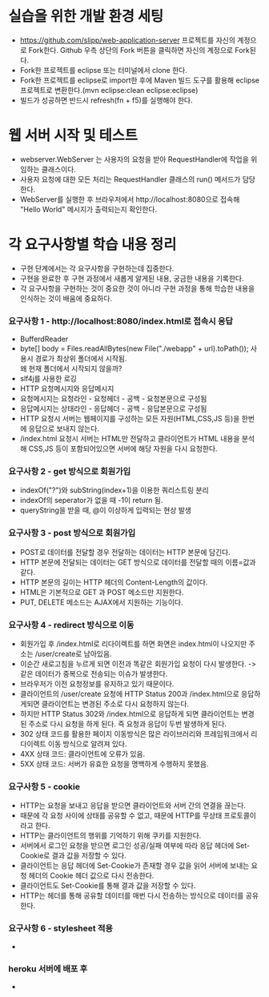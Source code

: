 # 실습을 위한 개발 환경 세팅
* https://github.com/slipp/web-application-server 프로젝트를 자신의 계정으로 Fork한다. Github 우측 상단의 Fork 버튼을 클릭하면 자신의 계정으로 Fork된다.
* Fork한 프로젝트를 eclipse 또는 터미널에서 clone 한다.
* Fork한 프로젝트를 eclipse로 import한 후에 Maven 빌드 도구를 활용해 eclipse 프로젝트로 변환한다.(mvn eclipse:clean eclipse:eclipse)
* 빌드가 성공하면 반드시 refresh(fn + f5)를 실행해야 한다.

# 웹 서버 시작 및 테스트
* webserver.WebServer 는 사용자의 요청을 받아 RequestHandler에 작업을 위임하는 클래스이다.
* 사용자 요청에 대한 모든 처리는 RequestHandler 클래스의 run() 메서드가 담당한다.
* WebServer를 실행한 후 브라우저에서 http://localhost:8080으로 접속해 "Hello World" 메시지가 출력되는지 확인한다.

# 각 요구사항별 학습 내용 정리
* 구현 단계에서는 각 요구사항을 구현하는데 집중한다. 
* 구현을 완료한 후 구현 과정에서 새롭게 알게된 내용, 궁금한 내용을 기록한다.
* 각 요구사항을 구현하는 것이 중요한 것이 아니라 구현 과정을 통해 학습한 내용을 인식하는 것이 배움에 중요하다. 

### 요구사항 1 - http://localhost:8080/index.html로 접속시 응답
* BufferdReader
* byte[] body = Files.readAllBytes(new File("./webapp" + url).toPath()); 사용시 경로가 최상위 폴더에서 시작됨.<br>
왜 현재 폴더에서 시작되지 않을까?
* slf4j를 사용한 로깅
* HTTP 요청메시지와 응답메시지
* 요청메시지는 요청라인 - 요청헤더 - 공백 - 요청본문으로 구성됨
* 응답메시지는 상태라인 - 응답헤더 - 공백 - 응답본문으로 구성됨
* HTTP 요청시 서버는 웹페이지를 구성하는 모든 자원(HTML,CSS,JS 등)을 한번에 응답으로 보내지 않는다.
* /index.html 요청시 서버는 HTML만 전달하고 클라이언트가 HTML 내용을 분석해 CSS,JS 등이 포함되어있으면 서버에 해당 자원을 다시 요청한다.

### 요구사항 2 - get 방식으로 회원가입
* indexOf("?")와 subString(index+1)을 이용한 쿼리스트링 분리
* indexOf의 seperator가 없을 때 -1이 return 됨.
* queryString을 받을 때, @이 이상하게 입력되는 현상 발생

### 요구사항 3 - post 방식으로 회원가입
* POST로 데이터를 전달할 경우 전달하는 데이터는 HTTP 본문에 담긴다.
* HTTP 본문에 전달되는 데이터는 GET 방식으로 데이터를 전달할 때의 이름=값과 같다.
* HTTP 본문의 길이는 HTTP 헤더의 Content-Length의 값이다.
* HTML은 기본적으로 GET 과 POST 메소드만 지원한다.
* PUT, DELETE 메소드는 AJAX에서 지원하는 기능이다.
### 요구사항 4 - redirect 방식으로 이동
* 회원가입 후 /index.html로 리다이렉트를 하면 화면은 index.html이 나오지만 주소는 /user/create로 남아있음.
* 이순간 새로고침을 누르게 되면 이전과 똑같은 회원가입 요청이 다시 발생한다. -> 같은 데이터가 중복으로 전송되는 이슈가 발생한다.
* 브라우저가 이전 요청정보를 유지하고 있기 때문이다.
* 클라이언트의 /user/create 요청에 HTTP Status 200과 /index.html으로 응답하게되면 클라이언트는 변경된 주소로 다시 요청하지 않는다.
* 하지만 HTTP Status 302와 /index.html으로 응답하게 되면 클라이언트는 변경된 주소로 다시 요청을 하게 된다. 즉 요청과 응답이 두번 발생하게 된다.
* 302 상태 코드를 활용한 페이지 이동방식은 많은 라이브러리와 프레임워크에서 리다이렉트 이동 방식으로 알려져 있다.
* 4XX 상태 코드: 클라이언트에 오류가 있음.
* 5XX 상태 코드: 서버가 유효한 요청을 명백하게 수행하지 못했음.

### 요구사항 5 - cookie
* HTTP는 요청을 보내고 응답을 받으면 클라이언트와 서버 간의 연결을 끊는다.
* 때문에 각 요청 사이에 상태를 공유할 수 없고, 때문에 HTTP를 무상태 프로토콜이라고 한다.
* HTTP는 클라이언트의 행위를 기억하기 위해 쿠키를 지원한다.
* 서버에서 로그인 요청을 받으면 로그인 성공/실패 여부에 따라 응답 헤더에 Set-Cookie로 결과 값을 저장할 수 있다.
* 클라이언트는 응답 헤더에 Set-Cookie가 존재할 경우 값을 읽어 서버에 보내는 요청 헤더의 Cookie 헤더 값으로 다시 전송한다.
* 클라이언트도 Set-Cookie를 통해 결과 값을 저장할 수 있다.
* HTTP는 헤더를 통해 공유할 데이터를 매번 다시 전송하는 방식으로 데이터를 공유한다.

### 요구사항 6 - stylesheet 적용
* 

### heroku 서버에 배포 후
* 